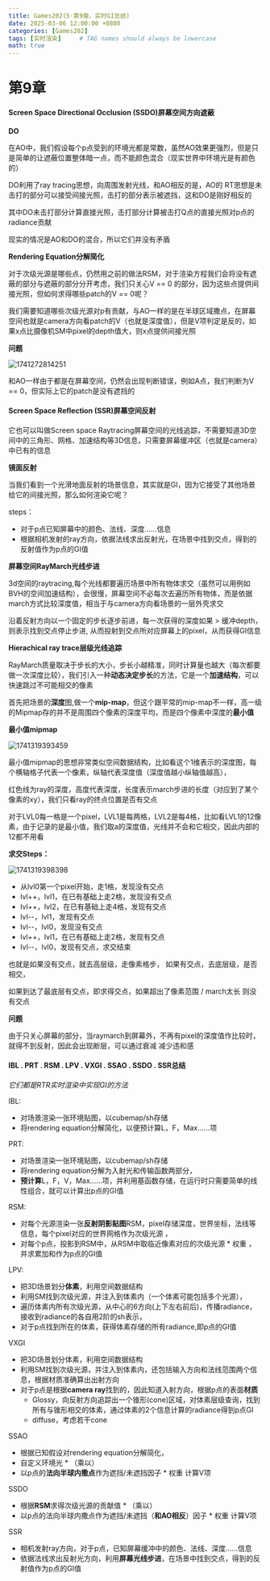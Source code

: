 ```yaml
---
title: Games202(5·第9章，实时GI总结)
date: 2025-03-06 12:00:00 +0800
categories: [Games202]
tags: [实时渲染]     # TAG names should always be lowercase
math: true
---
```

# 第9章

#### Screen Space Directional Occlusion (SSDO)屏幕空间方向遮蔽

**DO**

在AO中，我们假设每个p点受到的环境光都是常数，虽然AO效果更强烈，但是只是简单的让遮蔽位置整体暗一点，而不能颜色混合（现实世界中环境光是有颜色的）

DO利用了ray tracing思想，向周围发射光线，和AO相反的是，AO的 RT思想是未击打的部分可以接受间接光照，击打的部分表示被遮挡，这和DO是刚好相反的

其中DO未击打部分计算直接光照，击打部分计算被击打Q点的直接光照对p点的radiance贡献

现实的情况是AO和DO的混合，所以它们并没有矛盾

**Rendering Equation分解简化**

对于次级光源是哪些点，仍然用之前的做法RSM，对于渲染方程我们会将没有遮蔽的部分与遮蔽的部分分开考虑，我们只关心V == 0 的部分，因为这些点提供间接光照，但如何求得哪些patch的V == 0呢？

我们需要知道哪些次级光源对p有贡献，与AO一样的是在半球区域撒点，在屏幕空间也就是camera方向看patch的V（也就是深度值），但是V项判定是反的，如果x点比摄像机SM中pixel的depth值大，则x点提供间接光照

**问题**

![1741272814251](/assets/img/blog/Games202/SSDO的问题.png)

和AO一样由于都是在屏幕空间，仍然会出现判断错误，例如A点，我们判断为V == 0，但实际上它的patch是没有遮挡的

#### Screen Space Reflection (SSR)屏幕空间反射

它也可以叫做Screen space Raytracing屏幕空间的光线追踪，不需要知道3D空间中的三角形、网格、加速结构等3D信息，只需要屏幕缓冲区（也就是camera）中已有的信息

**镜面反射**

当我们看到一个光滑地面反射的场景信息，其实就是GI，因为它接受了其他场景给它的间接光照，那么如何渲染它呢？

steps：

* 对于p点已知屏幕中的颜色、法线、深度……信息
* 根据相机发射的ray方向，依据法线求出反射光，在场景中找到交点，得到的反射值作为p点的GI值

**屏幕空间RayMarch光线步进**

3d空间的raytracing,每个光线都要遍历场景中所有物体求交（虽然可以用例如BVH的空间加速结构），会很慢，屏幕空间不必每次去遍历所有物体，而是依据march方式比较深度值，相当于与camera方向看场景的一层外壳求交

沿着反射方向以一个固定的步长逐步前进，每一次获得的深度如果 > 缓冲depth，则表示找到交点停止步进, 从而投射到交点所对应屏幕上的pixel，从而获得GI信息
  
**Hierachical ray trace层级光线追踪**

RayMarch质量取决于步长的大小，步长小越精准，同时计算量也越大（每次都要做一次深度比较），我们引入一种**动态决定步长**的方法，它是一个**加速结构**，可以快速跳过不可能相交的像素

首先把场景的**深度**图,做一个**mip-map**，但这个跟平常的mip-map不一样，高一级的Mipmap存的并不是周围四个像素的深度平均，而是四个像素中深度的**最小值**

**最小值mipmap**

![1741319393459](/assets/img/blog/Games202/层级光线追踪.png)

最小值mipmap的思想非常类似空间数据结构，比如看这个1维表示的深度图，每个横轴格子代表一个像素，纵轴代表深度值（深度值越小纵轴值越高），

红色线为ray的深度，高度代表深度，长度表示march步进的长度（对应到了某个像素的xy），我们只看ray的终点位置是否有交点

对于LVL0每一格是一个pixel，LVL1是每两格，LVL2是每4格，比如看LVL1的12像素，由于记录的是最小值，我们取a的深度值，光线并不会和它相交，因此内部的12都不用看

**求交Steps：**

![1741319398398](/assets/img/blog/Games202/steps.png)

* 从lvl0第一个pixel开始，走1格，发现没有交点
* lvl++，lvl1，在已有基础上走2格，发现没有交点
* lvl++，lvl2，在已有基础上走4格，发现有交点
* lvl--，lvl1，发现有交点
* lvl--，lvl0，发现没有交点
* lvl++，lvl1，在已有基础上走2格，发现有交点
* lvl--，lvl0，发现有交点，求交结束

也就是如果没有交点，就去高层级，走像素格步， 如果有交点，去底层级，是否相交，

如果到达了最底层有交点，即求得交点，如果超出了像素范围 / march太长 则没有交点 

**问题**

由于只关心屏幕的部分，当raymarch到屏幕外，不再有pixel的深度值作比较时，就得不到反射，因此会出现断层，可以通过衰减 减少违和感

#### IBL . PRT . RSM . LPV . VXGI . SSAO . SSDO . SSR总结

_它们都是RTR实时渲染中实现GI的方法_

IBL:

* 对场景渲染一张环境贴图，以cubemap/sh存储
* 将rendering equation分解简化，以便预计算L，F，Max……项

PRT:

* 对场景渲染一张环境贴图，以cubemap/sh存储
* 将rendering equation分解为入射光和传输函数两部分，
* **预计算**L，F，V，Max……项，并利用基函数存储，在运行时只需要简单的线性组合，就可以计算出p点的GI值

RSM:

* 对每个光源渲染一张**反射阴影贴图**RSM，pixel存储深度，世界坐标，法线等信息，每个pixel对应的世界网格作为次级光源 ，
* 对每个p点，投影到RSM中，从RSM中取临近像素对应的次级光源 * 权重 ，并求累加和作为p点的GI值
 
LPV:

* 把3D场景划分**体素**，利用空间数据结构
* 利用SM找到次级光源，并注入到体素内（一个体素可能包括多个光源），
* 遍历体素内所有次级光源，从中心的6方向(上下左右前后)，传播radiance，接收到radiance的各自用2阶的sh表示，
* 对于p点找到所在的体素，获得体素存储的所有radiance,即p点的GI值

VXGI

* 把3D场景划分体素，利用空间数据结构
* 利用SM找到次级光源，并注入到体素内，还包括输入方向和法线范围两个信息，根据材质准确算出出射方向
* 对于p点是根据**camera ray**找到的，因此知道入射方向，根据p点的表面**材质**
  * Glossy，向反射方向追踪出一个锥形(cone)区域，对体素层级查询，找到所有与锥形相交的体素，通过体素的2个信息计算的radiance得到p点GI
  * diffuse，考虑若干cone

SSAO

* 根据已知假设对rendering equation分解简化，
* 自定义环境光  * （乘以）
* 以p点的**法向半球内撒点**作为遮挡/未遮挡因子 * 权重 计算V项

SSDO

* 根据**RSM**求得次级光源的贡献值 * （乘以）
* 以p点的法向半球内撒点作为遮挡/未遮挡（**和AO相反**）因子 * 权重 计算V项

SSR

* 相机发射ray方向，对于p点，已知屏幕缓冲中的颜色、法线、深度……信息
* 依据法线求出反射光方向，利用**屏幕光线步进**，在场景中找到交点，得到的反射值作为p点的GI值
